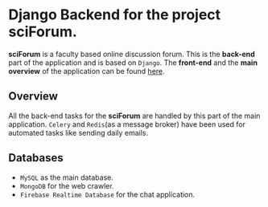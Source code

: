 # Django Backend for the project sciForum.

**sciForum** is a faculty based online discussion forum. This is the **back-end** part of the application and is based on `Django`. The **front-end** and the **main overview** of the application can be found [here](https://github.com/s16417/sciforum).

## Overview
All the back-end tasks for the **sciForum** are handled by this part of the main application. `Celery` and `Redis`(as a message broker) have been used for automated tasks like sending daily emails. 

## Databases
- `MySQL` as the main database.
- `MongoDB` for the web crawler.
- `Firebase Realtime Database` for the chat application. 
